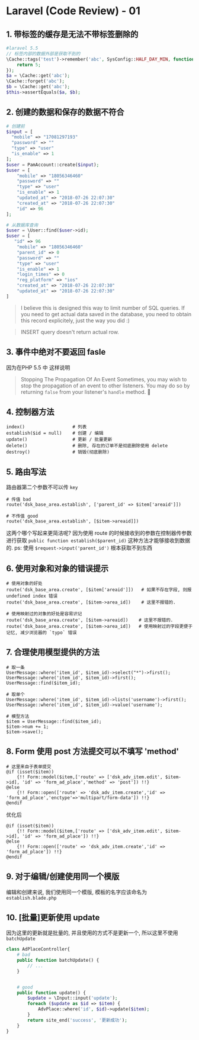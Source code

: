 # Laravel (Code Review) - 01


## 1. 带标签的缓存是无法不带标签删除的
```php
#laravel 5.5
// 标签内部的数据外部是获取不到的 
\Cache::tags('test')->remember('abc', SysConfig::HALF_DAY_MIN, function () {
	return 5;
});
$a = \Cache::get('abc');
\Cache::forget('abc');
$b = \Cache::get('abc');
$this->assertEquals($a, $b);
```

## 2. 创建的数据和保存的数据不符合

```php
# 创建前
$input = [
  "mobile" => "17081297193"
  "password" => ""
  "type" => "user"
  "is_enable" => 1
];
$user = PamAccount::create($input);
$user = [
    "mobile" => "18056346460"
    "password" => ""
    "type" => "user"
    "is_enable" => 1
    "updated_at" => "2018-07-26 22:07:30"
    "created_at" => "2018-07-26 22:07:30"
    "id" => 96
];

# 从数据库查询
$user = \User::find($user->id);
$user = [
   "id" => 96
    "mobile" => "18056346460"
    "parent_id" => 0
    "password" => ""
    "type" => "user"
    "is_enable" => 1
    "login_times" => 0
    "reg_platform" => "ios"
    "created_at" => "2018-07-26 22:07:30"
    "updated_at" => "2018-07-26 22:07:30"
]

```

> I believe this is designed this way to limit number of SQL queries. If you need to get actual data saved in the database, you need to obtain this record explicitely, just the way you did :)

> INSERT query doesn't return actual row.

## 3. 事件中绝对不要返回 fasle

因为在PHP 5.5 中 这样说明
> Stopping The Propagation Of An Event
> Sometimes, you may wish to stop the propagation of an event to other listeners. You may do so by returning `false` from your listener's `handle` method.


## 4. 控制器方法

```
index()                  # 列表
establish($id = null)    # 创建 / 编辑
update()                 # 更新 / 批量更新
delete()                 # 删除, 存在的订单不是彻底删除使用 delete
destroy()                # 销毁(彻底删除)
```

## 5. 路由写法

路由器第二个参数不可以传 `key`

```
# 传值 bad
route('dsk_base_area.establish', ['parent_id' => $item['areaid']])

# 不传值 good
route('dsk_base_area.establish', [$item->areaid]])
```

这两个哪个写起来更简洁呢?
因为使用 route 的时候接收到的参数在控制器传参数进行获取
`public function establish($parent_id)` 这种方法才能够接收到数据的.
ps: 使用 `$request->input('parent_id')` 根本获取不到东西

## 6. 使用对象和对象的错误提示

```
# 使用对象的好处
route('dsk_base_area.create', [$item['areaid']])   # 如果不存在字段, 则报 undefined index 错误
route('dsk_base_area.create', [$item->area_id])    # 这里不报错的.

# 使用映射过的对象的好处是容易识记
route('dsk_base_area.create', [$item->areaid])    # 这里不报错的.
route('dsk_base_area.create', [$item->area_id])   # 使用映射过的字段更便于记忆, 减少浏览器的 `typo` 错误
```

## 7. 合理使用模型提供的方法

```
# 取一条
UserMessage::where('item_id', $item_id)->select("*")->first();
UserMessage::where('item_id', $item_id)->first();
UserMessage::find($item_id);

# 取单个
UserMessage::where('item_id', $item_id)->lists('username')->first();
UserMessage::where('item_id', $item_id)->value('username');

# 模型方法
$item = UserMessage::find($item_id);
$item->num += 1;
$item->save();
```

## 8. Form 使用 post 方法提交可以不填写 'method'

```
# 这里来自于表单提交
@if (isset($item))
    {!! Form::model($item,['route' => ['dsk_adv_item.edit', $item->id], 'id' => 'form_ad_place','method' => 'post']) !!}
@else
    {!! Form::open(['route' => 'dsk_adv_item.create','id' => 'form_ad_place','enctype'=>'multipart/form-data']) !!}
@endif
```

优化后

```
@if (isset($item))
    {!! Form::model($item,['route' => ['dsk_adv_item.edit', $item->id], 'id' => 'form_ad_place']) !!}
@else
    {!! Form::open(['route' => 'dsk_adv_item.create','id' => 'form_ad_place']) !!}
@endif
```

## 9. 对于编辑/创建使用同一个模版
编辑和创建来说, 我们使用同一个模版, 模板的名字应该命名为 `establish.blade.php`

## 10. [批量]更新使用 update

因为这里的更新就是批量的, 并且使用的方式不是更新一个, 所以这里不使用 `batchUpdate`

```php
class AdPlaceController{
    # bad
    public function batchUpdate() {
        // ...
    }


    # good
    public function update() {
        $update = \Input::input('update');
        foreach ($update as $id => $item) {
            AdvPlace::where('id', $id)->update($item);
        }
        return site_end('success', '更新成功');
    }
}
```
